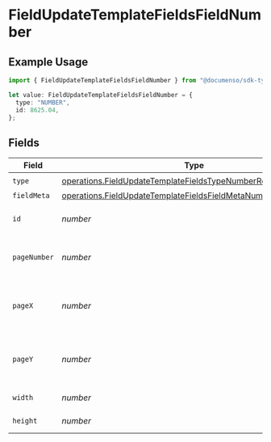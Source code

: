 # FieldUpdateTemplateFieldsFieldNumber

## Example Usage

```typescript
import { FieldUpdateTemplateFieldsFieldNumber } from "@documenso/sdk-typescript/models/operations";

let value: FieldUpdateTemplateFieldsFieldNumber = {
  type: "NUMBER",
  id: 8625.04,
};
```

## Fields

| Field                                                                                                                                            | Type                                                                                                                                             | Required                                                                                                                                         | Description                                                                                                                                      |
| ------------------------------------------------------------------------------------------------------------------------------------------------ | ------------------------------------------------------------------------------------------------------------------------------------------------ | ------------------------------------------------------------------------------------------------------------------------------------------------ | ------------------------------------------------------------------------------------------------------------------------------------------------ |
| `type`                                                                                                                                           | [operations.FieldUpdateTemplateFieldsTypeNumberRequestBody1](../../models/operations/fieldupdatetemplatefieldstypenumberrequestbody1.md)         | :heavy_check_mark:                                                                                                                               | N/A                                                                                                                                              |
| `fieldMeta`                                                                                                                                      | [operations.FieldUpdateTemplateFieldsFieldMetaNumberRequestBody](../../models/operations/fieldupdatetemplatefieldsfieldmetanumberrequestbody.md) | :heavy_minus_sign:                                                                                                                               | N/A                                                                                                                                              |
| `id`                                                                                                                                             | *number*                                                                                                                                         | :heavy_check_mark:                                                                                                                               | The ID of the field to update.                                                                                                                   |
| `pageNumber`                                                                                                                                     | *number*                                                                                                                                         | :heavy_minus_sign:                                                                                                                               | The page number the field will be on.                                                                                                            |
| `pageX`                                                                                                                                          | *number*                                                                                                                                         | :heavy_minus_sign:                                                                                                                               | The X coordinate of where the field will be placed.                                                                                              |
| `pageY`                                                                                                                                          | *number*                                                                                                                                         | :heavy_minus_sign:                                                                                                                               | The Y coordinate of where the field will be placed.                                                                                              |
| `width`                                                                                                                                          | *number*                                                                                                                                         | :heavy_minus_sign:                                                                                                                               | The width of the field.                                                                                                                          |
| `height`                                                                                                                                         | *number*                                                                                                                                         | :heavy_minus_sign:                                                                                                                               | The height of the field.                                                                                                                         |